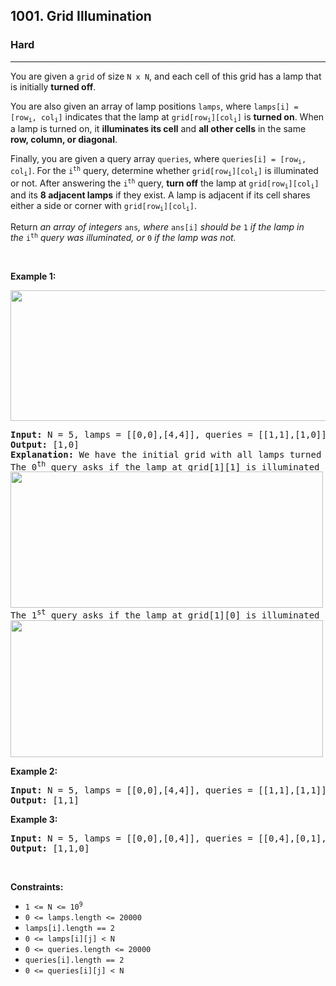 <h2>1001. Grid Illumination</h2><h3>Hard</h3><hr><div><p>You are given a <code>grid</code> of size <code>N x N</code>, and each cell of this grid has a lamp that is initially <strong>turned off</strong>.</p>

<p>You are also given an array of lamp positions <code>lamps</code>, where <code>lamps[i] = [row<sub>i</sub>, col<sub>i</sub>]</code> indicates that the lamp at <code>grid[row<sub>i</sub>][col<sub>i</sub>]</code> is <strong>turned on</strong>. When a lamp is turned on, it <strong>illuminates its cell</strong> and <strong>all&nbsp;other cells</strong> in the same <strong>row, column, or diagonal</strong>.</p>

<p>Finally, you are given a query array <code>queries</code>, where&nbsp;<code>queries[i] = [row<sub>i</sub>, col<sub>i</sub>]</code>. For the <code>i<sup>th</sup></code>&nbsp;query, determine whether <code>grid[row<sub>i</sub>][col<sub>i</sub>]</code> is illuminated or not. After answering the <code>i<sup>th</sup></code> query,&nbsp;<strong>turn off</strong> the lamp at&nbsp;<code>grid[row<sub>i</sub>][col<sub>i</sub>]</code> and&nbsp;its <strong>8 adjacent lamps</strong> if they exist. A lamp is adjacent if its cell shares either&nbsp;a side or corner with&nbsp;<code>grid[row<sub>i</sub>][col<sub>i</sub>]</code>.</p>

<p>Return <em>an array of integers </em><code>ans</code><em>,</em><em>&nbsp;where </em><code>ans[i]</code><em> should be </em><code>1</code><em>&nbsp;if the lamp in the&nbsp;</em><code>i<sup>th</sup></code><em> query was illuminated, or&nbsp;</em><code>0</code><em>&nbsp;if the lamp was not.</em></p>

<p>&nbsp;</p>
<p><strong>Example 1:</strong></p>
<img alt="" src="https://assets.leetcode.com/uploads/2020/08/19/illu_1.jpg" style="width: 750px; height: 209px;">
<pre><strong>Input:</strong> N = 5, lamps = [[0,0],[4,4]], queries = [[1,1],[1,0]]
<strong>Output:</strong> [1,0]
<strong>Explanation:</strong> We have the initial grid with all lamps turned off. In the above picture we see the grid after turning on the lamp at grid[0][0] then turning on the lamp at grid[4][4].
The 0<sup>th</sup>&nbsp;query asks if the lamp at grid[1][1] is illuminated or not (the blue square). It is illuminated, so set ans[0] = 1. Then, we turn off all lamps in the red square.
<img alt="" src="https://assets.leetcode.com/uploads/2020/08/19/illu_step1.jpg" style="width: 500px; height: 218px;">
The 1<sup>st</sup>&nbsp;query asks if the lamp at grid[1][0] is illuminated or not (the blue square). It is not illuminated, so set ans[1] = 0. Then, we turn off all lamps in the red rectangle.
<img alt="" src="https://assets.leetcode.com/uploads/2020/08/19/illu_step2.jpg" style="width: 500px; height: 219px;">
</pre>

<p><strong>Example 2:</strong></p>

<pre><strong>Input:</strong> N = 5, lamps = [[0,0],[4,4]], queries = [[1,1],[1,1]]
<strong>Output:</strong> [1,1]
</pre>

<p><strong>Example 3:</strong></p>

<pre><strong>Input:</strong> N = 5, lamps = [[0,0],[0,4]], queries = [[0,4],[0,1],[1,4]]
<strong>Output:</strong> [1,1,0]
</pre>

<p>&nbsp;</p>
<p><strong>Constraints:</strong></p>

<ul>
	<li><code>1 &lt;= N &lt;= 10<sup>9</sup></code></li>
	<li><code>0 &lt;= lamps.length &lt;= 20000</code></li>
	<li><code>lamps[i].length == 2</code></li>
	<li><code>0 &lt;= lamps[i][j] &lt; N</code></li>
	<li><code>0 &lt;= queries.length &lt;= 20000</code></li>
	<li><code>queries[i].length == 2</code></li>
	<li><code>0 &lt;= queries[i][j] &lt; N</code></li>
</ul>
</div>